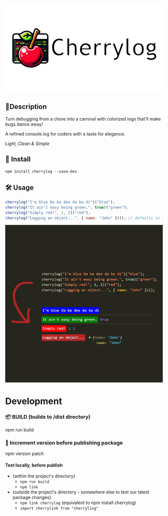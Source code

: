 ![logo](https://raw.githubusercontent.com/JoaoGeraldes/cherrylog/main/cherrylog_logo.png)

## 📙Description

Turn debugging from a chore into a carnival with colorized logs that’ll make bugs dance away!

A refined console.log for coders with a taste for elegance.

_Light, Clean & Simple_

## 💾 Install

`npm install cherrylog --save-dev`

## 🛠️ Usage

```js
cherrylog("I'm blue Da ba dee da ba di")("blue");
cherrylog("It ain't easy being green.", true)("green");
cherrylog("Simply red!", 1, 2)("red");
cherrylog("Logging an object...", { name: "John" })(); // defaults to the delicious cherry color
```

![image info](https://raw.githubusercontent.com/JoaoGeraldes/cherrylog/2.0.0/example.jpg?token=GHSAT0AAAAAACQFCSPTZFXVZL7UDO7UT6RGZR7QQTA)

# Development

### 📦 BUILD (builds to /dist directory)

npm run build

### 🔂 Increment version before publishing package

npm version patch

#### Test locally, before publish

- (within the project's directory)
  - `npm run build`
  - `npm link`
- (outside the project's directory - somewhere else to test our latest package changes)
  - `npm link cherrylog` (equivalent to npm install cherrylog)
  - `import cherrylink from "cherryling"`
